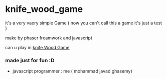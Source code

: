 # knife_wood_game
it's a very vaery simple Game ( now you can't call this a game it's just a test )

make by phaser freamwork and javascript

can u play in [knife Wood Game](https://geeksesi.github.io/knife_wood_game)

### made just for fun :D 

- javascript programmer : me ( mohammad javad ghasemy)

